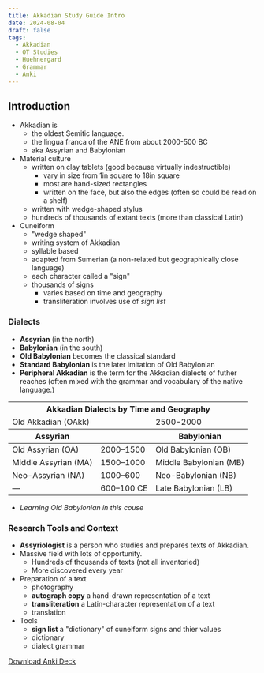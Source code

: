 ```yaml
---
title: Akkadian Study Guide Intro
date: 2024-08-04
draft: false
tags:
  - Akkadian
  - OT Studies
  - Huehnergard
  - Grammar
  - Anki
---
```


<akkadian-toc></akkadian-toc>

<print-section>

## Introduction

- Akkadian is 
    - the oldest Semitic language.
    - the lingua franca of the ANE from about 2000-500 BC
    - aka Assyrian and Babylonian
- Material culture
    - written on clay tablets (good because virtually indestructible)
        - vary in size from 1in square to 18in square
        - most are hand-sized rectangles
        - written on the face, but also the edges (often so could be read on a shelf)
    - written with wedge-shaped stylus
    - hundreds of thousands of extant texts (more than classical Latin)
- Cuneiform
    - "wedge shaped"
    - writing system of Akkadian
    - syllable based
    - adapted from Sumerian (a non-related but geographically close language)
    - each character called a "sign"
    - thousands of signs
        - varies based on time and geography
        - transliteration involves use of *sign list*

### Dialects
- **Assyrian** (in the north)
- **Babylonian** (in the south)
- **Old Babylonian** becomes the classical standard
- **Standard Babylonian** is the later imitation of Old Babylonian
- **Peripheral Akkadian** is the term for the Akkadian dialects of futher reaches (often mixed with the grammar and vocabulary of the native language.)

<print-section>

<table>
    <thead>
      <tr> 
        <th colspan=3>Akkadian Dialects by Time and Geography</th>
      </tr>
      <tr>
          <td colspan=2>Old Akkadian (OAkk)</td>
          <td>2500-2000</td>
      </tr>
        <tr>
          <th>Assyrian</th>
          <th></th>
          <th>Babylonian</th>
        </tr>
      </thead>
      <tbody>
        <tr>
            <td>Old Assyrian (OA)</td>
            <td>2000–1500</td>
            <td>Old Babylonian (OB)</td>
        </tr>
        <tr>
            <td>Middle Assyrian (MA)</td>
            <td>1500–1000</td>
            <td>Middle Babylonian (MB)</td>
        </tr>
        <tr>
            <td>Neo-Assyrian (NA)</td>
            <td>1000–600</td>
            <td>Neo-Babylonian (NB)</td>
        </tr>
        <tr>
            <td>—</td>
            <td>600–100 CE</td>
            <td>Late Babylonian (LB)</td>
        </tr>
    </tbody>
</table>
</print-section>

- *Learning Old Babylonian in this couse*

### Research Tools and Context

- **Assyriologist** is a person who studies and prepares texts of Akkadian.
- Massive field with lots of opportunity.
    - Hundreds of thousands of texts (not all inventoried)
    - More discovered every year
- Preparation of a text
    - photography
    - **autograph copy** a hand-drawn representation of a text
    - **transliteration** a Latin-character representation of a text
    - translation
- Tools
    - **sign list** a "dictionary" of cuneiform signs and thier values
    - dictionary
    - dialect grammar

</print-section>

[Download Anki Deck](/static/anki/akkadian_000.apkg)


